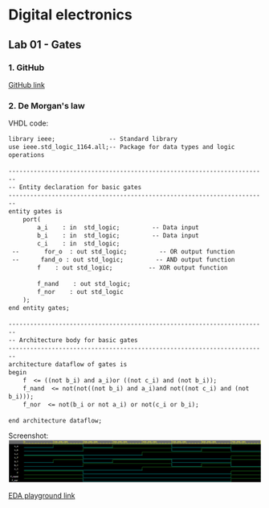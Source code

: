 # Digital electronics
## Lab 01 - Gates 
### 1. GitHub
[GitHub link](https://github.com/rubinektomas/Digital-electronics-1)

### 2. De Morgan's law
VHDL code:
```
library ieee;               -- Standard library
use ieee.std_logic_1164.all;-- Package for data types and logic operations

------------------------------------------------------------------------
-- Entity declaration for basic gates
------------------------------------------------------------------------
entity gates is
    port(
        a_i    : in  std_logic;         -- Data input
        b_i    : in  std_logic;         -- Data input
        c_i	   : in  std_logic;
 --       for_o  : out std_logic;         -- OR output function
 --      fand_o : out std_logic;         -- AND output function
        f    : out std_logic;          -- XOR output function
        
        f_nand    : out std_logic; 
        f_nor    : out std_logic
    );
end entity gates;

------------------------------------------------------------------------
-- Architecture body for basic gates
------------------------------------------------------------------------
architecture dataflow of gates is
begin
    f  <= ((not b_i) and a_i)or ((not c_i) and (not b_i));
    f_nand  <= not(not((not b_i) and a_i)and not((not c_i) and (not b_i)));
    f_nor  <= not(b_i or not a_i) or not(c_i or b_i);
    
end architecture dataflow;
```
Screenshot:
![alt text](https://github.com/rubinektomas/Digital-electronics-1/blob/main/Labs/01-gates/demorgan.PNG "De Morgan's law")

[EDA playground link](https://www.edaplayground.com/x/aN_a)

